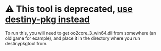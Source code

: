# ⚠️ This tool is deprecated, [use destiny-pkg instead](https://github.com/v4nguard/destiny-pkg)

To run this, you will need to get oo2core_3_win64.dll from somewhere (an old game for example), and place it in the directory where you run destinypkgtool from.
